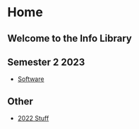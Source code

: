 # Home

## Welcome to the Info Library

## Semester 2 2023
* [Software](software)

## Other
* [2022 Stuff](2022stuff)
